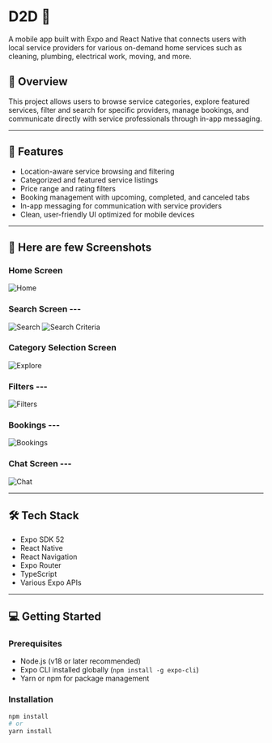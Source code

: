# D2D 🚚

A mobile app built with Expo and React Native that connects users with local service providers for various on-demand home services such as cleaning, plumbing, electrical work, moving, and more.

## 📱 Overview

This project allows users to browse service categories, explore featured services, filter and search for specific providers, manage bookings, and communicate directly with service professionals through in-app messaging.

---

## 🚀 Features

- Location-aware service browsing and filtering  
- Categorized and featured service listings  
- Price range and rating filters  
- Booking management with upcoming, completed, and canceled tabs  
- In-app messaging for communication with service providers  
- Clean, user-friendly UI optimized for mobile devices

---

## 📸 Here are few Screenshots

### Home Screen  
![Home](assets/images/home.png)

### Search Screen --- 
![Search](assets/images/Search.png)
![Search Criteria](assets/images/SC.png)

### Category Selection  Screen  
![Explore](assets/images/CSScreen.png)

### Filters  ---
![Filters](assets/images/filters.png)

### Bookings ---  
![Bookings](assets/images/Myookings.png)

### Chat Screen  ---
![Chat](assets/images/Chat.png)

---

## 🛠️ Tech Stack

- Expo SDK 52  
- React Native  
- React Navigation  
- Expo Router  
- TypeScript  
- Various Expo APIs

---

## 💻 Getting Started

### Prerequisites

- Node.js (v18 or later recommended)  
- Expo CLI installed globally (`npm install -g expo-cli`)  
- Yarn or npm for package management

### Installation

```bash
npm install
# or
yarn install
